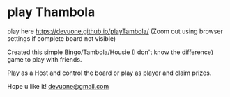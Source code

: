 # play Thambola

play here https://devuone.github.io/playTambola/
(Zoom out using browser settings if complete board not visible)

Created this simple Bingo/Tambola/Housie (I don't know the difference) game to play with friends.

Play as a Host and control the board
or play as player and claim prizes.


Hope u like it!
devuone@gmail.com

